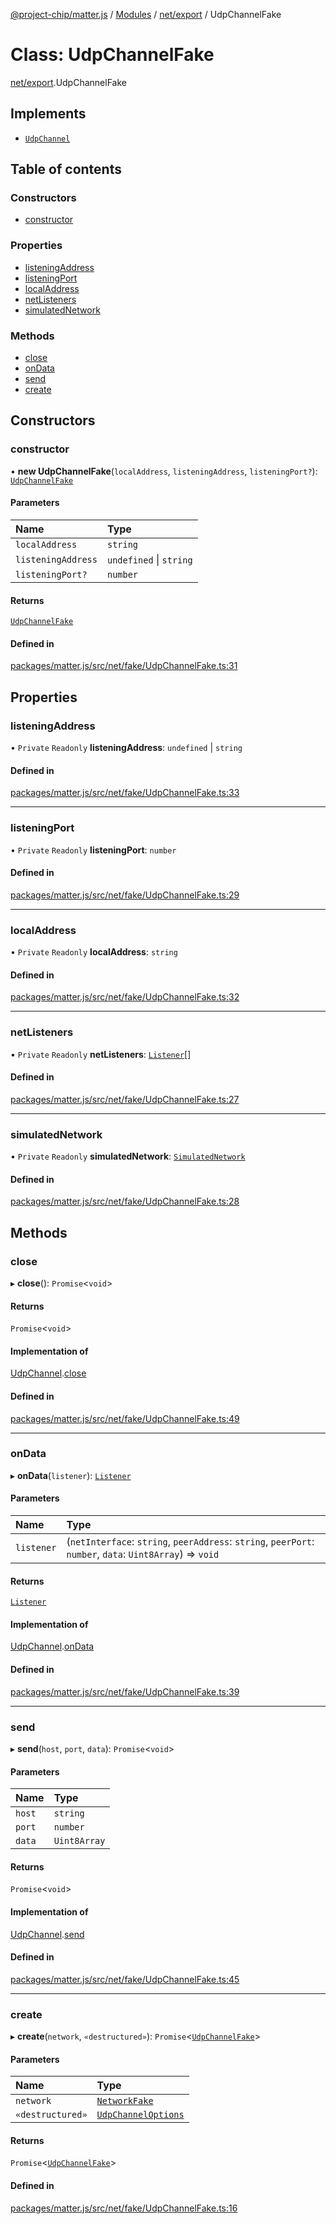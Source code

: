 [@project-chip/matter.js](../README.md) / [Modules](../modules.md) / [net/export](../modules/net_export.md) / UdpChannelFake

# Class: UdpChannelFake

[net/export](../modules/net_export.md).UdpChannelFake

## Implements

- [`UdpChannel`](../interfaces/net_export.UdpChannel.md)

## Table of contents

### Constructors

- [constructor](net_export.UdpChannelFake.md#constructor)

### Properties

- [listeningAddress](net_export.UdpChannelFake.md#listeningaddress)
- [listeningPort](net_export.UdpChannelFake.md#listeningport)
- [localAddress](net_export.UdpChannelFake.md#localaddress)
- [netListeners](net_export.UdpChannelFake.md#netlisteners)
- [simulatedNetwork](net_export.UdpChannelFake.md#simulatednetwork)

### Methods

- [close](net_export.UdpChannelFake.md#close)
- [onData](net_export.UdpChannelFake.md#ondata)
- [send](net_export.UdpChannelFake.md#send)
- [create](net_export.UdpChannelFake.md#create)

## Constructors

### constructor

• **new UdpChannelFake**(`localAddress`, `listeningAddress`, `listeningPort?`): [`UdpChannelFake`](net_export.UdpChannelFake.md)

#### Parameters

| Name | Type |
| :------ | :------ |
| `localAddress` | `string` |
| `listeningAddress` | `undefined` \| `string` |
| `listeningPort?` | `number` |

#### Returns

[`UdpChannelFake`](net_export.UdpChannelFake.md)

#### Defined in

[packages/matter.js/src/net/fake/UdpChannelFake.ts:31](https://github.com/project-chip/matter.js/blob/dfd1dc35/packages/matter.js/src/net/fake/UdpChannelFake.ts#L31)

## Properties

### listeningAddress

• `Private` `Readonly` **listeningAddress**: `undefined` \| `string`

#### Defined in

[packages/matter.js/src/net/fake/UdpChannelFake.ts:33](https://github.com/project-chip/matter.js/blob/dfd1dc35/packages/matter.js/src/net/fake/UdpChannelFake.ts#L33)

___

### listeningPort

• `Private` `Readonly` **listeningPort**: `number`

#### Defined in

[packages/matter.js/src/net/fake/UdpChannelFake.ts:29](https://github.com/project-chip/matter.js/blob/dfd1dc35/packages/matter.js/src/net/fake/UdpChannelFake.ts#L29)

___

### localAddress

• `Private` `Readonly` **localAddress**: `string`

#### Defined in

[packages/matter.js/src/net/fake/UdpChannelFake.ts:32](https://github.com/project-chip/matter.js/blob/dfd1dc35/packages/matter.js/src/net/fake/UdpChannelFake.ts#L32)

___

### netListeners

• `Private` `Readonly` **netListeners**: [`Listener`](../interfaces/common_export.Listener.md)[]

#### Defined in

[packages/matter.js/src/net/fake/UdpChannelFake.ts:27](https://github.com/project-chip/matter.js/blob/dfd1dc35/packages/matter.js/src/net/fake/UdpChannelFake.ts#L27)

___

### simulatedNetwork

• `Private` `Readonly` **simulatedNetwork**: [`SimulatedNetwork`](net_export.SimulatedNetwork.md)

#### Defined in

[packages/matter.js/src/net/fake/UdpChannelFake.ts:28](https://github.com/project-chip/matter.js/blob/dfd1dc35/packages/matter.js/src/net/fake/UdpChannelFake.ts#L28)

## Methods

### close

▸ **close**(): `Promise`\<`void`\>

#### Returns

`Promise`\<`void`\>

#### Implementation of

[UdpChannel](../interfaces/net_export.UdpChannel.md).[close](../interfaces/net_export.UdpChannel.md#close)

#### Defined in

[packages/matter.js/src/net/fake/UdpChannelFake.ts:49](https://github.com/project-chip/matter.js/blob/dfd1dc35/packages/matter.js/src/net/fake/UdpChannelFake.ts#L49)

___

### onData

▸ **onData**(`listener`): [`Listener`](../interfaces/common_export.Listener.md)

#### Parameters

| Name | Type |
| :------ | :------ |
| `listener` | (`netInterface`: `string`, `peerAddress`: `string`, `peerPort`: `number`, `data`: `Uint8Array`) => `void` |

#### Returns

[`Listener`](../interfaces/common_export.Listener.md)

#### Implementation of

[UdpChannel](../interfaces/net_export.UdpChannel.md).[onData](../interfaces/net_export.UdpChannel.md#ondata)

#### Defined in

[packages/matter.js/src/net/fake/UdpChannelFake.ts:39](https://github.com/project-chip/matter.js/blob/dfd1dc35/packages/matter.js/src/net/fake/UdpChannelFake.ts#L39)

___

### send

▸ **send**(`host`, `port`, `data`): `Promise`\<`void`\>

#### Parameters

| Name | Type |
| :------ | :------ |
| `host` | `string` |
| `port` | `number` |
| `data` | `Uint8Array` |

#### Returns

`Promise`\<`void`\>

#### Implementation of

[UdpChannel](../interfaces/net_export.UdpChannel.md).[send](../interfaces/net_export.UdpChannel.md#send)

#### Defined in

[packages/matter.js/src/net/fake/UdpChannelFake.ts:45](https://github.com/project-chip/matter.js/blob/dfd1dc35/packages/matter.js/src/net/fake/UdpChannelFake.ts#L45)

___

### create

▸ **create**(`network`, `«destructured»`): `Promise`\<[`UdpChannelFake`](net_export.UdpChannelFake.md)\>

#### Parameters

| Name | Type |
| :------ | :------ |
| `network` | [`NetworkFake`](net_export.NetworkFake.md) |
| `«destructured»` | [`UdpChannelOptions`](../interfaces/net_export.UdpChannelOptions.md) |

#### Returns

`Promise`\<[`UdpChannelFake`](net_export.UdpChannelFake.md)\>

#### Defined in

[packages/matter.js/src/net/fake/UdpChannelFake.ts:16](https://github.com/project-chip/matter.js/blob/dfd1dc35/packages/matter.js/src/net/fake/UdpChannelFake.ts#L16)
